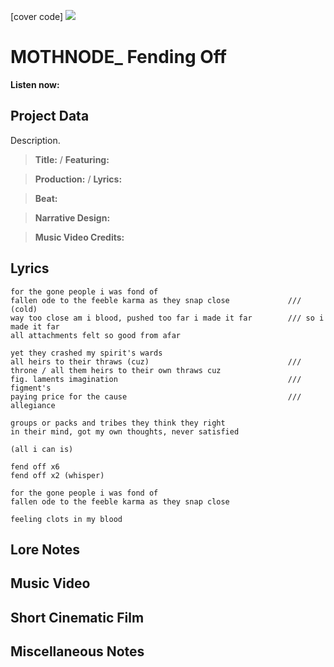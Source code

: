 [cover code] ![](57175019_319474918741616_8502199518755923887_n.jpg)

# MOTHNODE_ Fending Off

**Listen now:** 

## Project Data

Description.

> **Title:**  / **Featuring:** 

> **Production:**  / **Lyrics:** 

> **Beat:**

> **Narrative Design:**

> **Music Video Credits:**


## Lyrics

```
for the gone people i was fond of
fallen ode to the feeble karma as they snap close             /// (cold)
way too close am i blood, pushed too far i made it far        /// so i made it far
all attachments felt so good from afar 

yet they crashed my spirit's wards
all heirs to their thraws (cuz)                               /// throne / all them heirs to their own thraws cuz
fig. laments imagination                                      /// figment's
paying price for the cause                                    /// allegiance

groups or packs and tribes they think they right
in their mind, got my own thoughts, never satisfied

(all i can is)

fend off x6
fend off x2 (whisper)

for the gone people i was fond of
fallen ode to the feeble karma as they snap close

feeling clots in my blood

```

## Lore Notes

## Music Video

## Short Cinematic Film

## Miscellaneous Notes
